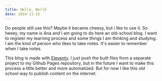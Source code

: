 ```yaml
---
title: Hello, World
date: 2024-11-15
---
```

Do people still use this? Maybe it became cheesy, but i like to use it. 
So heeey, my name is Ana and I am going to do here an old-school blog. I want to register my learning process and some things I am thinking and studying. I am the kind of person who likes to take notes. It's easier to remember when I take notes.

This blog is made with <a href="https://www.11ty.dev/">Eleventy</a>. I just push the built files from a separate project to my Github Pages repository, but in the future I want to make this process a little better and more automatized. But for now I like this old school way to publish content on the internet. 